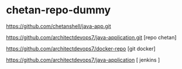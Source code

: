 # chetan-repo-dummy
https://github.com/chetanshell/java-app.git

https://github.com/architectdevops7/java-application.git   [repo chetan]

https://github.com/architectdevops7/docker-repo   [git docker]

https://github.com/architectdevops7/java-application   [ jenkins  ]

